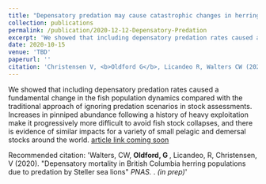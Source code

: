 ```yaml
---
title: "Depensatory predation may cause catastrophic changes in herring populations <i>(in prep)</i>"
collection: publications
permalink: /publication/2020-12-12-Depensatory-Predation
excerpt: 'We showed that including depensatory predation rates caused a fundamental change in the fish population dynamics compared with the traditional approach of ignoring predation scenarios in stock assessments.  Increases in pinniped abundance following a history of heavy exploitation make it progressively more difficult to avoid fish stock collapses, and there is evidence of similar impacts for a variety of small pelagic and demersal stocks around the world.'
date: 2020-10-15
venue: 'TBD'
paperurl: ''
citation: 'Christensen V, <b>Oldford G</b>, Licandeo R, Walters CW (2020). &quot;Depensatory mortality in British Columbia herring populations due to predation by Steller sea lions&quot; <i>Fish & Fisheres</i>. <i>(in prep)</i>'
---
```

We showed that including depensatory predation rates caused a fundamental change in the fish population dynamics compared with the traditional approach of ignoring predation scenarios in stock assessments.  Increases in pinniped abundance following a history of heavy exploitation make it progressively more difficult to avoid fish stock collapses, and there is evidence of similar impacts for a variety of small pelagic and demersal stocks around the world.
[article link coming soon](http://goldford.github.io)

Recommended citation: 'Walters, CW, <b> Oldford, G </b>, Licandeo, R, Christensen, V (2020). &quot;Depensatory mortality in British Columbia herring populations due to predation by Steller sea lions&quot; <i>PNAS. </i>. <i>(in prep)</i>'